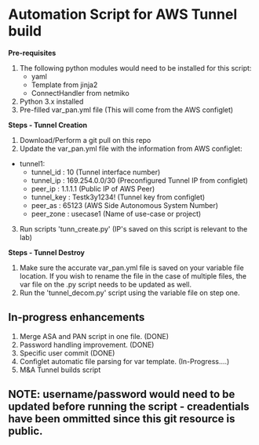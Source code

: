 # **Automation Script for AWS Tunnel build**
**Pre-requisites**
1. The following python modules would need to be installed for this script:
   - yaml
   - Template from jinja2
   - ConnectHandler from netmiko
2. Python 3.x installed
3. Pre-filled var_pan.yml file (This will come from the AWS configlet)

**Steps - Tunnel Creation**
1. Download/Perform a git pull on this repo
2. Update the var_pan.yml file with the information from AWS configlet:

- tunnel1:
  - tunnel_id     : 10 (Tunnel interface number)
  - tunnel_ip     : 169.254.0.0/30 (Preconfigured Tunnel IP from configlet)
  - peer_ip       : 1.1.1.1 (Public IP of AWS Peer)
  - tunnel_key    : Testk3y1234! (Tunnel key from configlet)
  - peer_as       : 65123 (AWS Side Autonomous System Number)
  - peer_zone     : usecase1 (Name of use-case or project)

3. Run scripts 'tunn_create.py' (IP's saved on this script is relevant to the lab)

**Steps - Tunnel Destroy**
1. Make sure the accurate var_pan.yml file is saved on your variable file location. If you wish to rename the file in the case of multiple files, the var file on the .py script needs to be updated as well.
2. Run the 'tunnel_decom.py' script using the variable file on step one.

## In-progress enhancements
1. Merge ASA and PAN script in one  file. (DONE)
2. Password handling improvement. (DONE)
3. Specific user commit (DONE)
4. Configlet automatic file parsing for var template. (In-Progress....)
5. M&A Tunnel builds script
## NOTE: username/password would need to be updated before running the script - creadentials have been ommitted since this git resource is public.
